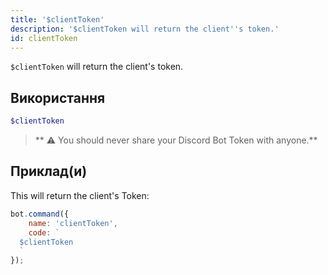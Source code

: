 ```yaml
---
title: '$clientToken'
description: '$clientToken will return the client''s token.'
id: clientToken
---
```


`$clientToken` will return the client's token.

## Використання

```php
$clientToken
```

> ** ⚠ You should never share your Discord Bot Token with anyone.**

## Приклад(и)

This will return the client's Token:

```javascript
bot.command({
    name: 'clientToken',
    code: `
  $clientToken
  `
});
```